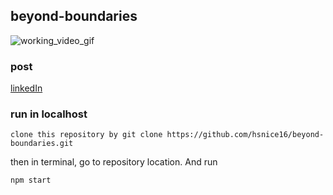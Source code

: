 ## beyond-boundaries

![working_video_gif](/src/assets/working_video.gif)

### post

[linkedIn](https://www.linkedin.com/posts/hsnice16_webapp-reactjs-css-activity-6786530042907287553-3fP4)

### run in localhost

`clone this repository by git clone https://github.com/hsnice16/beyond-boundaries.git`

then in terminal, go to repository location. And run

`npm start`
